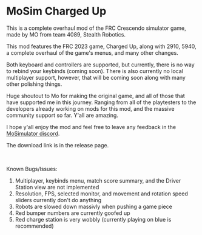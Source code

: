 # MoSim Charged Up

This is a complete overhaul mod of the FRC Crescendo simulator game, made by MO from team 4089, Stealth Robotics.

This mod features the FRC 2023 game, Charged Up, along with 2910, 5940, a complete overhaul of the game's menus, and many other changes.

Both keyboard and controllers are supported, but currently, there is no way to rebind your keybinds (coming soon).
There is also currently no local multiplayer support, however, that will be coming soon along with many other polishing things.

Huge shoutout to Mo for making the original game, and all of those that have supported me in this journey. Ranging from all of the playtesters to the developers already working on mods for this mod, and the massive community support so far. Y'all are amazing.

I hope y'all enjoy the mod and feel free to leave any feedback in the [MoSimulator discord](https://discord.gg/JcrwE45u).

The download link is in the release page.

<br />

Known Bugs/Issues:
1. Multiplayer, keybinds menu, match score summary, and the Driver Station view are not implemented
2. Resolution, FPS, selected monitor, and movement and rotation speed sliders currently don't do anything
3. Robots are slowed down massivly when pushing a game piece
4. Red bumper numbers are currently goofed up
5. Red charge station is very wobbly (currently playing on blue is recommended)
